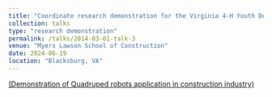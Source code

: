 ```yaml
---
title: "Coordinate research demonstration for the Virginia 4-H Youth Development Program"
collection: talks
type: "research demonstration"
permalink: /talks/2014-03-01-talk-3
venue: "Myers Lawson School of Construction"
date: 2024-06-19
location: "Blacksburg, VA"
---
```

[(Demonstration of Quadruped robots application in construction industry)](https://drive.google.com/drive/folders/1A_uF7sRGtARoZkdHRKeVb8fSCJPWZcCD?usp=sharing) 


